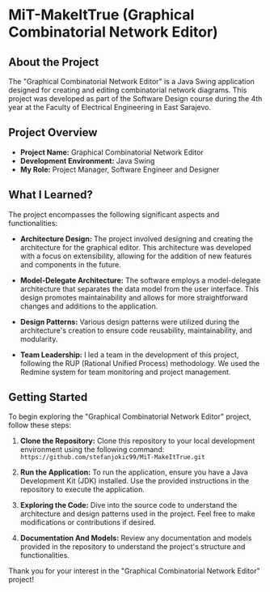 # MiT-MakeItTrue (Graphical Combinatorial Network Editor) 

## About the Project

The "Graphical Combinatorial Network Editor" is a Java Swing application designed for creating and editing combinatorial network diagrams. This project was developed as part of the Software Design course during the 4th year at the Faculty of Electrical Engineering in East Sarajevo.

## Project Overview

- **Project Name:** Graphical Combinatorial Network Editor
- **Development Environment:** Java Swing
- **My Role:** Project Manager, Software Engineer and Designer

## What I Learned?

The project encompasses the following significant aspects and functionalities:

- **Architecture Design:** The project involved designing and creating the architecture for the graphical editor. This architecture was developed with a focus on extensibility, allowing for the addition of new features and components in the future.

- **Model-Delegate Architecture:** The software employs a model-delegate architecture that separates the data model from the user interface. This design promotes maintainability and allows for more straightforward changes and additions to the application.

- **Design Patterns:** Various design patterns were utilized during the architecture's creation to ensure code reusability, maintainability, and modularity.

- **Team Leadership:**  I led a team in the development of this project, following the RUP (Rational Unified Process) methodology. We used the Redmine system for team monitoring and project management.

## Getting Started

To begin exploring the "Graphical Combinatorial Network Editor" project, follow these steps:

1. **Clone the Repository:** Clone this repository to your local development environment using the following command: `https://github.com/stefanjokic99/MiT-MakeItTrue.git`

2. **Run the Application:** To run the application, ensure you have a Java Development Kit (JDK) installed. Use the provided instructions in the repository to execute the application.

3. **Exploring the Code:** Dive into the source code to understand the architecture and design patterns used in the project. Feel free to make modifications or contributions if desired.

4. **Documentation And Models:** Review any documentation and models provided in the repository to understand the project's structure and functionalities.

Thank you for your interest in the "Graphical Combinatorial Network Editor" project!
